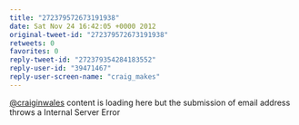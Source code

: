 ```yaml
---
title: "272379572673191938"
date: Sat Nov 24 16:42:05 +0000 2012
original-tweet-id: "272379572673191938"
retweets: 0
favorites: 0
reply-tweet-id: "272379354284183552"
reply-user-id: "39471467"
reply-user-screen-name: "craig_makes"
---
```

<a href="https://twitter.com/craiginwales">@craiginwales</a> content is loading here but the submission of email address throws a Internal Server Error
